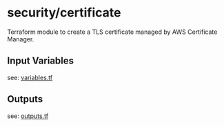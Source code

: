 # security/certificate 

Terraform module to create a TLS certificate managed by AWS Certificate Manager.

## Input Variables

see: [variables.tf](variables.tf)

## Outputs

see: [outputs.tf](outputs.tf)
